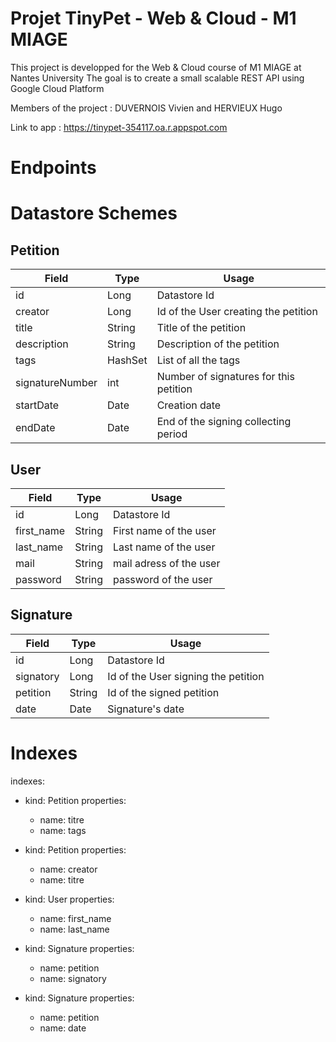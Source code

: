 # Projet TinyPet - Web & Cloud - M1 MIAGE
This project is developped for the Web & Cloud course of M1 MIAGE at Nantes University
The goal is to create a small scalable REST API using Google Cloud Platform

Members of the project : DUVERNOIS Vivien and HERVIEUX Hugo

Link to app : https://tinypet-354117.oa.r.appspot.com

# Endpoints

# Datastore Schemes #
## Petition ##
|Field|Type|Usage|
|---|---|---|
|id|Long|Datastore Id|
|creator|Long|Id of the User creating the petition|
|title|String|Title of the petition|
|description|String|Description of the petition|
|tags|HashSet<String>|List of all the tags|
|signatureNumber|int|Number of signatures for this petition|
|startDate|Date|Creation date|
|endDate|Date|End of the signing collecting period|
  
## User ##
|Field|Type|Usage|
|---|---|---|
|id|Long|Datastore Id|
|first_name|String|First name of the user|
|last_name|String|Last name of the user|
|mail|String|mail adress of the user|
|password|String|password of the user|
 
 
## Signature ##
|Field|Type|Usage|
|---|---|---|
|id|Long|Datastore Id|
|signatory|Long|Id of the User signing the petition|
|petition|String|Id of the signed petition|
|date|Date|Signature's date|

# Indexes #
indexes:
  - kind: Petition
    properties:
      - name: titre
      - name: tags
      
  - kind: Petition
    properties:
      - name: creator
      - name: titre
  
  - kind: User
    properties:
      - name: first_name
      - name: last_name
  
  - kind: Signature
    properties:
      - name: petition
      - name: signatory
  
  - kind: Signature
    properties:
      - name: petition
      - name: date
